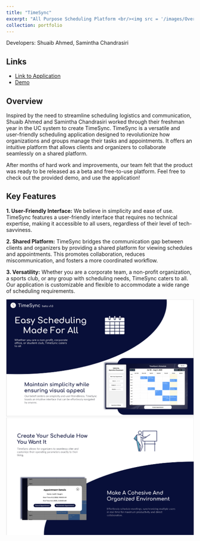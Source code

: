 ```yaml
---
title: "TimeSync"
excerpt: "All Purpose Scheduling Platform <br/><img src = '/images/Overview1.PNG'>" 
collection: portfolio
---
```


Developers: Shuaib Ahmed, Samintha Chandrasiri


## Links
- [Link to Application](https://timesyncbeta.netlify.app/)
- [Demo](https://www.youtube.com/watch?v=B8Pv4g0Szqo)

## Overview

Inspired by the need to streamline scheduling logistics and communication, Shuaib Ahmed and Samintha Chandrasiri worked through their freshman year in the UC system to create TimeSync. TimeSync is a versatile and user-friendly scheduling application designed to revolutionize how organizations and groups manage their tasks and appointments. It offers an intuitive platform that allows clients and organizers to collaborate seamlessly on a shared platform.

After months of hard work and improvements, our team felt that the product was ready to be released as a beta and free-to-use platform. Feel free to check out the provided demo, and use the application!

## Key Features

**1. User-Friendly Interface:** We believe in simplicity and ease of use. TimeSync features a user-friendly interface that requires no technical expertise, making it accessible to all users, regardless of their level of tech-savviness.

**2. Shared Platform:** TimeSync bridges the communication gap between clients and organizers by providing a shared platform for viewing schedules and appointments. This promotes collaboration, reduces miscommunication, and fosters a more coordinated workflow.

**3. Versatility:** Whether you are a corporate team, a non-profit organization, a sports club, or any group with scheduling needs, TimeSync caters to all. Our application is customizable and flexible to accommodate a wide range of scheduling requirements.  

![Overview1](../images/Overview1.png)
![Overview2](../images/Overview2.png)

